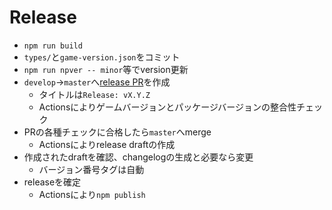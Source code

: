 # Release

- `npm run build`
- `types/`と`game-version.json`をコミット
- `npm run npver -- minor`等でversion更新 
- `develop`->`master`へ[release PR](https://github.com/spoonail-iroiro/maginai-game-types/compare/master...develop?quick_pull=1&template=release.md&title=Release:+vX.Y.Z)を作成
  - タイトルは`Release: vX.Y.Z`
  - Actionsによりゲームバージョンとパッケージバージョンの整合性チェック
- PRの各種チェックに合格したら`master`へmerge
  - Actionsによりrelease draftの作成
- 作成されたdraftを確認、changelogの生成と必要なら変更
  - バージョン番号タグは自動
- releaseを確定
  - Actionsにより`npm publish`
